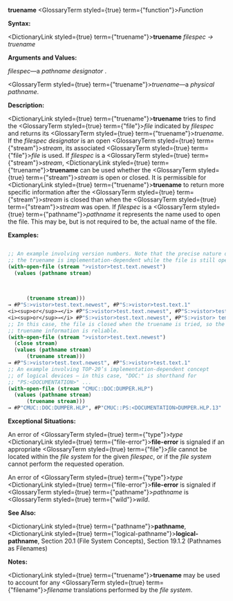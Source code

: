 **truename** <GlossaryTerm styled={true} term={"function"}><i>Function</i></GlossaryTerm> 



**Syntax:** 



<DictionaryLink styled={true} term={"truename"}><b>truename</b></DictionaryLink> *filespec → truename* 



**Arguments and Values:** 



*filespec*—a *pathname designator* . 



<GlossaryTerm styled={true} term={"truename"}><i>truename</i></GlossaryTerm>—a *physical pathname*. 



**Description:** 



<DictionaryLink styled={true} term={"truename"}><b>truename</b></DictionaryLink> tries to find the <GlossaryTerm styled={true} term={"file"}><i>file</i></GlossaryTerm> indicated by *filespec* and returns its <GlossaryTerm styled={true} term={"truename"}><i>truename</i></GlossaryTerm>. If the *filespec designator* is an open <GlossaryTerm styled={true} term={"stream"}><i>stream</i></GlossaryTerm>, its associated <GlossaryTerm styled={true} term={"file"}><i>file</i></GlossaryTerm> is used. If *filespec* is a <GlossaryTerm styled={true} term={"stream"}><i>stream</i></GlossaryTerm>, <DictionaryLink styled={true} term={"truename"}><b>truename</b></DictionaryLink> can be used whether the <GlossaryTerm styled={true} term={"stream"}><i>stream</i></GlossaryTerm> is open or closed. It is permissible for <DictionaryLink styled={true} term={"truename"}><b>truename</b></DictionaryLink> to return more specific information after the <GlossaryTerm styled={true} term={"stream"}><i>stream</i></GlossaryTerm> is closed than when the <GlossaryTerm styled={true} term={"stream"}><i>stream</i></GlossaryTerm> was open. If *filespec* is a <GlossaryTerm styled={true} term={"pathname"}><i>pathname</i></GlossaryTerm> it represents the name used to open the file. This may be, but is not required to be, the actual name of the file. 



**Examples:**
```lisp

;; An example involving version numbers. Note that the precise nature of 
;; the truename is implementation-dependent while the file is still open. 
(with-open-file (stream ">vistor>test.text.newest") 
  (values (pathname stream) 

	  
	  
	  (truename stream))) 
→ #P"S:>vistor>test.text.newest", #P"S:>vistor>test.text.1" 
<i><sup>or</sup>→</i> #P"S:>vistor>test.text.newest", #P"S:>vistor>test.text.newest" 
<i><sup>or</sup>→</i> #P"S:>vistor>test.text.newest", #P"S:>vistor> temp . temp .1" 
;; In this case, the file is closed when the truename is tried, so the 
;; truename information is reliable. 
(with-open-file (stream ">vistor>test.text.newest") 
  (close stream) 
  (values (pathname stream) 
	  (truename stream))) 
→ #P"S:>vistor>test.text.newest", #P"S:>vistor>test.text.1" 
;; An example involving TOP-20’s implementation-dependent concept 
;; of logical devices – in this case, "DOC:" is shorthand for 
;; "PS:<DOCUMENTATION>" ... 
(with-open-file (stream "CMUC::DOC:DUMPER.HLP") 
  (values (pathname stream) 
	  (truename stream))) 
→ #P"CMUC::DOC:DUMPER.HLP", #P"CMUC::PS:<DOCUMENTATION>DUMPER.HLP.13" 

```
**Exceptional Situations:** 



An error of <GlossaryTerm styled={true} term={"type"}><i>type</i></GlossaryTerm> <DictionaryLink styled={true} term={"file-error"}><b>file-error</b></DictionaryLink> is signaled if an appropriate <GlossaryTerm styled={true} term={"file"}><i>file</i></GlossaryTerm> cannot be located within the *file system* for the given *filespec*, or if the *file system* cannot perform the requested operation. 



An error of <GlossaryTerm styled={true} term={"type"}><i>type</i></GlossaryTerm> <DictionaryLink styled={true} term={"file-error"}><b>file-error</b></DictionaryLink> is signaled if <GlossaryTerm styled={true} term={"pathname"}><i>pathname</i></GlossaryTerm> is <GlossaryTerm styled={true} term={"wild"}><i>wild</i></GlossaryTerm>. 



**See Also:** 



<DictionaryLink styled={true} term={"pathname"}><b>pathname</b></DictionaryLink>, <DictionaryLink styled={true} term={"logical-pathname"}><b>logical-pathname</b></DictionaryLink>, Section 20.1 (File System Concepts), Section 19.1.2 (Pathnames as Filenames) 



**Notes:** 



<DictionaryLink styled={true} term={"truename"}><b>truename</b></DictionaryLink> may be used to account for any <GlossaryTerm styled={true} term={"filename"}><i>filename</i></GlossaryTerm> translations performed by the *file system*. 